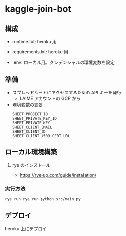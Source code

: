 # kaggle-join-bot

## 構成

- runtime.txt: heroku 用
- requirements.txt: heroku 用

- .env: ローカル用。クレデンシャルの環境変数を設定

## 準備

- スプレッドシートにアクセスするための API キーを発行
  - LAIME アカウントの GCP から
- 環境変数の設定
  ```
  SHEET_PROJECT_ID
  SHEET_PRIVATE_KEY_ID
  SHEET_PRIVATE_KEY
  SHEET_CLIENT_EMAIL
  SHEET_CLIENT_ID
  SHEET_CLIENT_X509_CERT_URL
  ```

## ローカル環境構築

1. rye のインストール

   - https://rye-up.com/guide/installation/

### 実行方法

```
rye run rye run python src/main.py
```

## デプロイ

heroku 上にデプロイ
